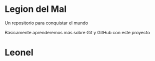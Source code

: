 # Legion del Mal

Un repositorio para conquistar el mundo

Básicamente aprenderemos más sobre Git y GitHub con este proyecto

# Leonel
